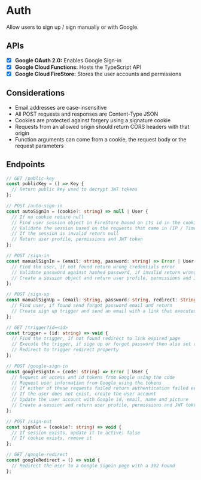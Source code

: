 # Auth
Allow users to sign up / sign manually or with Google.

## APIs
- [x] **Google OAuth 2.0:** Enables Google Sign-in
- [x] **Google Cloud Functions:** Hosts the TypeScript API
- [x] **Google Cloud FireStore:** Stores the user accounts and permissions

## Considerations
- Email addresses are case-insensitive
- All POST requests and responses are Content-Type JSON
- Cookies are protected against forgery using a signature cookie
- Requests from an allowed origin should return CORS headers with that origin
- Function arguments can come from a cookie, the request body or the request parameters

## Endpoints
```typescript
// GET /public-key
const publicKey = () => Key {
  // Return public key used to decrypt JWT tokens
};

// POST /auto-sign-in
const autoSignIn = (cookie?: string) => null | User {
  // If no cookie return null
  // Find user session object in FireStore based on its id in the cookie
  // Validate the session based on the requests that came in (IP / Timeout)
  // If the session is invalid return null
  // Return user profile, permissions and JWT token
};

// POST /sign-in
const manualSignIn = (email: string, password: string) => Error | User {
  // Find the user, if not found return wrong credentials error
  // Validate password against hashed password, if invalid return wrong credentials error
  // Create a session object and return user profile, permissions and JWT token
};

// POST /sign-up
const manualSignUp = (email: string, password: string, redirect: string, name?: string) => void {
  // Find user, if found send forgot password email and return
  // Create sign up trigger and send an email with a link that executes the trigger
};

// GET /trigger?id=<id>
const trigger = (id: string) => void {
  // Find the trigger, if not found redirect to link expired page
  // Execute the trigger, if sign up or forgot password then also set cookie
  // Redirect to trigger redirect property
};

// POST /google-sign-in
const googleSignIn = (code: string) => Error | User {
  // Request an access and id tokens from Google using the code
  // Request user information from Google using the tokens
  // If either of these requests failed return authentication failed error
  // If the user does not exist, create the user account
  // Update the user account with Google id, email, name and picture
  // Create a session and return user profile, permissions and JWT token
};

// POST /sign-out
const signOut = (cookie?: string) => void {
  // If session exists, update it to active: false
  // If cookie exists, remove it
};

// GET /google-redirect
const googleRedirect = () => void {
  // Redirect the user to a Google Signin page with a 302 Found
};
```
